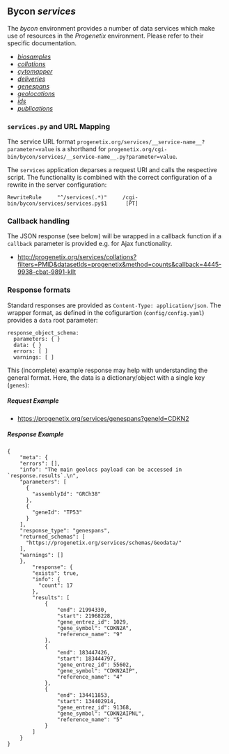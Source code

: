 <!--podmd-->
## Bycon _services_

The _bycon_ environment provides a number of data services which make use of
resources in the _Progenetix_ environment. Please refer to their specific
documentation.

* [_biosamples_](biosamples.md)
* [_collations_](collations.md)
* [_cytomapper_](cytomapper.md)
* [_deliveries_](deliveries.md)
* [_genespans_](genespans.md)
* [_geolocations_](geolocations.md)
* [_ids_](ids.md)
* [_publications_](publications.md)

### `services.py` and URL Mapping

The service URL format `progenetix.org/services/__service-name__?parameter=value`
is a shorthand for `progenetix.org/cgi-bin/bycon/services/__service-name__.py?parameter=value`.

The `services` application deparses a request URI and calls the respective
script. The functionality is combined with the correct configuration of a 
rewrite in the server configuration:

```
RewriteRule     "^/services(.*)"     /cgi-bin/bycon/services/services.py$1      [PT]
```

### Callback handling

The JSON response (see below) will be wrapped in a callback function if a `callback` 
parameter is provided e.g. for Ajax functionality.

* <http://progenetix.org/services/collations?filters=PMID&datasetIds=progenetix&method=counts&callback=4445-9938-cbat-9891-kllt>

### Response formats

Standard responses are provided as `Content-Type: application/json`. The wrapper
format, as defined in the cofigurartion (`config/config.yaml`) provides a `data`
root parameter:

```
response_object_schema:
  parameters: { }
  data: { }
  errors: [ ]
  warnings: [ ]
```

This (incomplete) example response may help with understanding the general
format. Here, the data is a dictionary/object with a single key (`genes`):

##### Request  Example

* <https://progenetix.org/services/genespans?geneId=CDKN2>

##### Response Example

```
{
    "meta": {
    "errors": [],
    "info": "The main geolocs payload can be accessed in `response.results`.\n",
    "parameters": [
      {
        "assemblyId": "GRCh38"
      },
      {
        "geneId": "TP53"
      }
    ],
    "response_type": "genespans",
    "returned_schemas": [
      "https://progenetix.org/services/schemas/Geodata/"
    ],
    "warnings": []
    },
        "response": {
        "exists": true,
        "info": {
          "count": 17
        },
        "results": [
            {
                "end": 21994330,
                "start": 21968228,
                "gene_entrez_id": 1029,
                "gene_symbol": "CDKN2A",
                "reference_name": "9"
            },
            {
                "end": 183447426,
                "start": 183444797,
                "gene_entrez_id": 55602,
                "gene_symbol": "CDKN2AIP",
                "reference_name": "4"
            },
            {
                "end": 134411853,
                "start": 134402914,
                "gene_entrez_id": 91368,
                "gene_symbol": "CDKN2AIPNL",
                "reference_name": "5"
            }
        ]
    }
}
```
<!--/podmd-->
